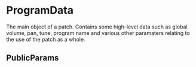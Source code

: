 # ProgramData

The main object of a patch. Contains some high-level data such as global volume, pan, tune, program name and various other paramaters relating to the use of the patch as a whole.

## PublicParams
